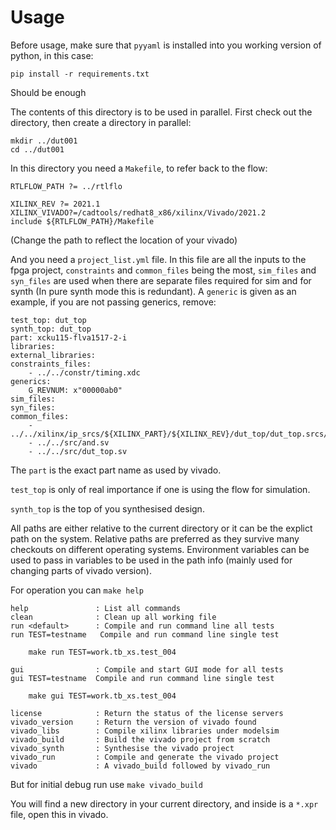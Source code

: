 # Usage

Before usage, make sure that `pyyaml` is installed into you working version of python, in this case:

    pip install -r requirements.txt

Should be enough

The contents of this directory is to be used in parallel.  First check out the directory, then create a directory in parallel:

    mkdir ../dut001
    cd ../dut001

In this directory you need a `Makefile`, to refer back to the flow:

    RTLFLOW_PATH ?= ../rtlflo

    XILINX_REV ?= 2021.1
    XILINX_VIVADO?=/cadtools/redhat8_x86/xilinx/Vivado/2021.2
    include ${RTLFLOW_PATH}/Makefile

(Change the path to reflect the location of your vivado)

And you need a `project_list.yml` file. In this file are all the inputs to the fpga project, `constraints` and `common_files` being the most, `sim_files` and `syn_files` are used when there are separate files required for sim and for synth (In pure synth mode this is redundant).  A `generic` is given as an example, if you are not passing generics, remove:

```
test_top: dut_top
synth_top: dut_top
part: xcku115-flva1517-2-i
libraries:
external_libraries:
constraints_files:
    - ../../constr/timing.xdc
generics:
    G_REVNUM: x"00000ab0"
sim_files:
syn_files:
common_files:
    - ../../xilinx/ip_srcs/${XILINX_PART}/${XILINX_REV}/dut_top/dut_top.srcs/sources_1/ip/clk_wiz.xcix
    - ../../src/and.sv
    - ../../src/dut_top.sv
```

The `part` is the exact part name as used by vivado.

`test_top` is only of real importance if one is using the flow for simulation.

`synth_top` is the top of you synthesised design.

All paths are either relative to the current directory or it can be the explict path on the system.  Relative paths are preferred as they survive many checkouts on different operating systems.  Environment variables can be used to pass in variables to be used in the path info (mainly used for changing parts of vivado version).

For operation you can `make help`

```
help               : List all commands
clean              : Clean up all working file
run <default>      : Compile and run command line all tests
run TEST=testname   Compile and run command line single test

    make run TEST=work.tb_xs.test_004

gui                : Compile and start GUI mode for all tests
gui TEST=testname  Compile and run command line single test

    make gui TEST=work.tb_xs.test_004

license            : Return the status of the license servers
vivado_version     : Return the version of vivado found
vivado_libs        : Compile xilinx libraries under modelsim
vivado_build       : Build the vivado project from scratch
vivado_synth       : Synthesise the vivado project
vivado_run         : Compile and generate the vivado project
vivado             : A vivado_build followed by vivado_run
```

But for initial debug run use `make vivado_build`

You will find a new directory in your current directory, and inside is a `*.xpr` file, open this in vivado.
